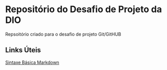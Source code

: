 # Repositório do Desafio de Projeto da DIO
Repsoitório criado para o desafio de projeto Git/GitHUB

## Links Úteis
[Sintaxe Básica Markdown](https://www.markdownguide.org/basic-syntax/)
